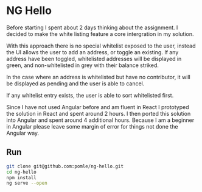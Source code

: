 # NG Hello

Before starting I spent about 2 days thinking about the assignment. I decided to make the white listing feature a core intergration in my solution.

With this approach there is no special whitelist exposed to the user, instead the UI allows the user to add an address, or toggle an existing. If any address have been toggled, whitelisted addresses will be displayed in green, and non-whitelisted in grey with their balance striked.

In the case where an address is whitelisted but have no contributor, it will be displayed as pending and the user is able to cancel.

If any whitelist entry exists, the user is able to sort whitelisted first.

Since I have not used Angular before and am fluent in React I prototyped the solution in React and spent around 2 hours. I then ported this solution into Angular and spent around 4 additional hours. Because I am a beginner in Angular please leave some margin of error for things not done the Angular way.

## Run
```bash
git clone git@github.com:pomle/ng-hello.git
cd ng-hello
npm install
ng serve --open
```

